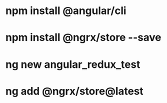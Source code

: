 # npm install @angular/cli
# npm install @ngrx/store --save
# ng new angular_redux_test
# ng add @ngrx/store@latest
